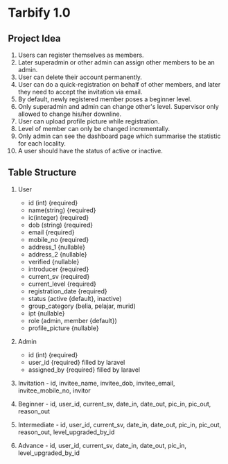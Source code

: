 # Tarbify 1.0

## Project Idea
1. Users can register themselves as members.
2. Later superadmin or other admin can assign other members to be an admin.
3. User can delete their account permanently.
4. User can do a quick-registration on behalf of other members, and later they need to accept the invitation via email.
5. By default, newly registered member poses a beginner level.
6. Only superadmin and admin can change other's level. Supervisor only allowed to change his/her downline.
7. User can upload profile picture while registration.
8. Level of member can only be changed incrementally.
9. Only admin can see the dashboard page which summarise the statistic for each locality.
10. A user should have the status of active or inactive.

## Table Structure
1. User 
   - id (int) {required}
   - name(string) {required}
   - ic(integer) {required}
   - dob (string) {required}
   - email {required}
   - mobile_no {required}
   - address_1 {nullable}
   - address_2 {nullable}
   - verified {nullable}
   - introducer {required}
   - current_sv {required}
   - current_level {required}
   - registration_date {required}
   - status (active {default}, inactive)
   - group_category (belia, pelajar, murid)
   - ipt {nullable}
   - role (admin, member {default})
   - profile_picture {nullable}
    
    
2. Admin
   - id (int) {required}
   - user_id {required} filled by laravel
   - assigned_by {required} filled by laravel
    

3. Invitation - id, invitee_name, invitee_dob, invitee_email, invitee_mobile_no, invitor
4. Beginner - id, user_id, current_sv, date_in, date_out, pic_in, pic_out, reason_out
5. Intermediate - id, user_id, current_sv, date_in, date_out, pic_in, pic_out, reason_out, level_upgraded_by_id
6. Advance - id, user_id, current_sv, date_in, date_out, pic_in, level_upgraded_by_id

